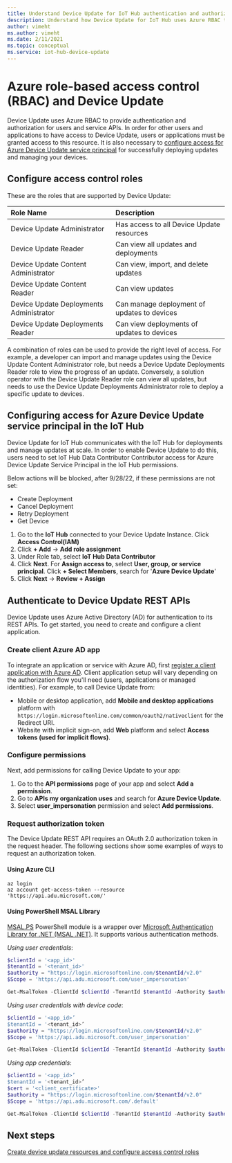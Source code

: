 ```yaml
---
title: Understand Device Update for IoT Hub authentication and authorization | Microsoft Docs
description: Understand how Device Update for IoT Hub uses Azure RBAC to provide authentication and authorization for users and service APIs.
author: vimeht
ms.author: vimeht
ms.date: 2/11/2021
ms.topic: conceptual
ms.service: iot-hub-device-update
---
```


# Azure role-based access control (RBAC) and Device Update

Device Update uses Azure RBAC to provide authentication and authorization for users and service APIs. In order for other users and applications to have access to Device Update, users or applications must be granted access to this resource. It is also necessary to [configure access for Azure Device Update service principal](./device-update-control-access.md#configuring-access-for-azure-device-update-service-principal-in-the-iot-hub) for successfully deploying updates and managing your devices.

## Configure access control roles

 These are the roles that are supported by Device Update:

|   Role Name   | Description  |
| :--------- | :---- |
|  Device Update Administrator | Has access to all Device Update resources  |
|  Device Update Reader| Can view all updates and deployments |
|  Device Update Content Administrator | Can view, import, and delete updates  |
|  Device Update Content Reader | Can view updates  |
|  Device Update Deployments Administrator | Can manage deployment of updates to devices|
|  Device Update Deployments Reader| Can view deployments of updates to devices |

A combination of roles can be used to provide the right level of access. For example, a developer can import and manage updates using the Device Update Content Administrator role, but needs a Device Update Deployments Reader role to view the progress of an update. Conversely, a solution operator with the Device Update Reader role can view all updates, but needs to use the Device Update Deployments Administrator role to deploy a specific update to devices.

## Configuring access for Azure Device Update service principal in the IoT Hub

Device Update for IoT Hub communicates with the IoT Hub for deployments and manage updates at scale. In order to enable Device Update to do this, users need to set IoT Hub Data Contributor Contributor access for Azure Device Update Service Principal in the IoT Hub permissions. 

Below actions will be blocked, after 9/28/22, if these permissions are not set:
* Create Deployment
* Cancel Deployment
* Retry Deployment 
* Get Device

1. Go to the **IoT Hub** connected to your Device Update Instance. Click **Access Control(IAM)**
2. Click **+ Add** -> **Add role assignment**
3. Under Role tab, select **IoT Hub Data Contributor**
4. Click **Next**. For **Assign access to**, select **User, group, or service principal**. Click **+ Select Members**, search for '**Azure Device Update**'
5. Click **Next** -> **Review + Assign**


## Authenticate to Device Update REST APIs

Device Update uses Azure Active Directory (AD) for authentication to its REST APIs. To get started, you need to create and configure a client application.

### Create client Azure AD app

To integrate an application or service with Azure AD, first [register a client application with Azure AD](../active-directory/develop/quickstart-register-app.md). Client application setup will vary depending on the authorization flow you'll need (users, applications or managed identities). For example, to call Device Update from:

* Mobile or desktop application, add **Mobile and desktop applications** platform with `https://login.microsoftonline.com/common/oauth2/nativeclient` for the Redirect URI.
* Website with implicit sign-on, add **Web** platform and select **Access tokens (used for implicit flows)**.

### Configure permissions

Next, add permissions for calling Device Update to your app:

1. Go to the **API permissions** page of your app and select **Add a permission**.
2. Go to **APIs my organization uses** and search for **Azure Device Update**.
3. Select **user_impersonation** permission and select **Add permissions**.

### Request authorization token

The Device Update REST API requires an OAuth 2.0 authorization token in the request header. The following sections show some examples of ways to request an authorization token.

#### Using Azure CLI

```azurecli
az login
az account get-access-token --resource 'https://api.adu.microsoft.com/'
```

#### Using PowerShell MSAL Library

[MSAL.PS](https://github.com/AzureAD/MSAL.PS) PowerShell module is a wrapper over [Microsoft Authentication Library for .NET (MSAL .NET)](https://github.com/AzureAD/microsoft-authentication-library-for-dotnet). It supports various authentication methods.

_Using user credentials_:

```powershell
$clientId = '<app_id>'
$tenantId = '<tenant_id>'
$authority = "https://login.microsoftonline.com/$tenantId/v2.0"
$Scope = 'https://api.adu.microsoft.com/user_impersonation'

Get-MsalToken -ClientId $clientId -TenantId $tenantId -Authority $authority -Scopes $Scope
```

_Using user credentials with device code_:

```powershell
$clientId = '<app_id>’
$tenantId = '<tenant_id>’
$authority = "https://login.microsoftonline.com/$tenantId/v2.0"
$Scope = 'https://api.adu.microsoft.com/user_impersonation'

Get-MsalToken -ClientId $clientId -TenantId $tenantId -Authority $authority -Scopes $Scope -Interactive -DeviceCode
```

_Using app credentials_:

```powershell
$clientId = '<app_id>’
$tenantId = '<tenant_id>’
$cert = '<client_certificate>'
$authority = "https://login.microsoftonline.com/$tenantId/v2.0"
$Scope = 'https://api.adu.microsoft.com/.default'

Get-MsalToken -ClientId $clientId -TenantId $tenantId -Authority $authority -Scopes $Scope -ClientCertificate $cert
```

## Next steps

[Create device update resources and configure access control roles](create-device-update-account.md)
